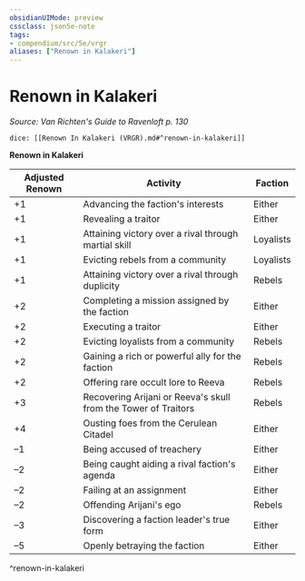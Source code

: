 ```yaml
---
obsidianUIMode: preview
cssclass: json5e-note
tags:
- compendium/src/5e/vrgr
aliases: ["Renown in Kalakeri"]
---
```

# Renown in Kalakeri
*Source: Van Richten's Guide to Ravenloft p. 130* 

`dice: [[Renown In Kalakeri (VRGR).md#^renown-in-kalakeri]]`

**Renown in Kalakeri**

| Adjusted Renown | Activity | Faction |
|-----------------|----------|---------|
| +1 | Advancing the faction's interests | Either |
| +1 | Revealing a traitor | Either |
| +1 | Attaining victory over a rival through martial skill | Loyalists |
| +1 | Evicting rebels from a community | Loyalists |
| +1 | Attaining victory over a rival through duplicity | Rebels |
| +2 | Completing a mission assigned by the faction | Either |
| +2 | Executing a traitor | Either |
| +2 | Evicting loyalists from a community | Rebels |
| +2 | Gaining a rich or powerful ally for the faction | Rebels |
| +2 | Offering rare occult lore to Reeva | Rebels |
| +3 | Recovering Arijani or Reeva's skull from the Tower of Traitors | Rebels |
| +4 | Ousting foes from the Cerulean Citadel | Either |
| –1 | Being accused of treachery | Either |
| –2 | Being caught aiding a rival faction's agenda | Either |
| –2 | Failing at an assignment | Either |
| –2 | Offending Arijani's ego | Rebels |
| –3 | Discovering a faction leader's true form | Either |
| –5 | Openly betraying the faction | Either |
^renown-in-kalakeri